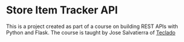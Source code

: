 # Store Item Tracker API

This is a project created as part of a course on building REST APIs with Python and Flask. The course is taught by Jose Salvatierra of [Teclado](https://github.com/tecladocode)

